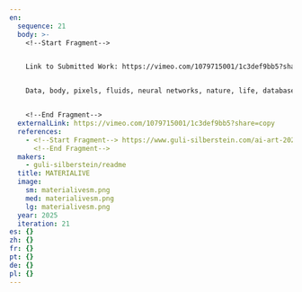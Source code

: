 ```yaml
---
en:
  sequence: 21
  body: >-
    <﻿!--Start Fragment-->


    L﻿ink to Submitted Work: https://vimeo.com/1079715001/1c3def9bb5?share=copy


    Data, body, pixels, fluids, neural networks, nature, life, databases, all moshed up. Generated videos in the uncanny valley, realistic yet not quite, bleed into each other by different modes of "glitch." It's a poem for human existence and the processing of it, by organic forces and technological powers. A hybrid is created, an audio-visual documentary of the hyperreal, or perhaps a living form, born from the history of our dreams and hallucinations. A material, perhaps maternity, for thought, and thought as material/maternity. Perception of existence, creation of substance, and the impact of time, that's the thematic core, empowered by new technology to re-reflect.


    <﻿!--End Fragment-->
  externalLink: https://vimeo.com/1079715001/1c3def9bb5?share=copy
  references:
    - <﻿!--Start Fragment--> https://www.guli-silberstein.com/ai-art-2020
      <!--End Fragment-->
  makers:
    - guli-silberstein/readme
  title: MATERIALIVE
  image:
    sm: materialivesm.png
    med: materialivesm.png
    lg: materialivesm.png
  year: 2025
  iteration: 21
es: {}
zh: {}
fr: {}
pt: {}
de: {}
pl: {}
---
```

